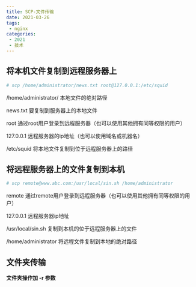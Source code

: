 ```yaml
---
title: SCP-文件传输
date: 2021-03-26
tags:
 - nginx
categories:
 - 2021
 - 技术
---
```



## 将本机文件复制到远程服务器上
```sh
# scp /home/administrator/news.txt root@127.0.0.1:/etc/squid
```
/home/administrator/     本地文件的绝对路径

news.txt                 要复制到服务器上的本地文件

root                     通过root用户登录到远程服务器（也可以使用其他拥有同等权限的用户）

127.0.0.1                远程服务器的ip地址（也可以使用域名或机器名）

/etc/squid               将本地文件复制到位于远程服务器上的路径


## 将远程服务器上的文件复制到本机
```sh
# scp remote@www.abc.com:/usr/local/sin.sh /home/administrator
```
remote                   通过remote用户登录到远程服务器（也可以使用其他拥有同等权限的用户）

127.0.0.1                远程服务器ip地址

/usr/local/sin.sh        复制到本机的位于远程服务器上的文件

/home/administrator      将远程文件复制到本地的绝对路径


## 文件夹传输
**文件夹操作加 -r 参数**